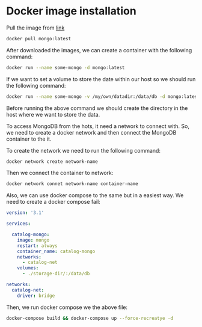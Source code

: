 # Docker image installation

Pull the image from [link](https://hub.docker.com/_/mongo)

```bash 
docker pull mongo:latest
```

After downloaded the images, we can create a container with the following command:

```bash
docker run --name some-mongo -d mongo:latest
```

If we want to set a volume to store the date within our host so we should run the following command:

```bash
docker run --name some-mongo -v /my/own/datadir:/data/db -d mongo:latest
```

Before running the above command we should create the directory in the host where we want to store the data. 

To access MongoDB from the hots, it need a network to connect with. So, we need to create a docker network and then connect the MongoDB container to the it.

To create the network we need to run the following command:

```bash
docker network create network-name 
```

Then we connect the container to network:

```bash
docker network connet network-name container-name
```

Also, we can use docker compose to the same but in a easiest way. We need to create a docker compose fail:

```yaml
version: '3.1'

services:

  catalog-mongo:
    image: mongo
    restart: always
    container_name: catalog-mongo
    networks:
      - catalog-net
    volumes:
      - ./storage-dir/:/data/db

networks:
  catalog-net:
    driver: bridge

```

Then, we run docker compose we the above file:

```bash
docker-compose build && docker-compose up --force-recreatye -d
```

